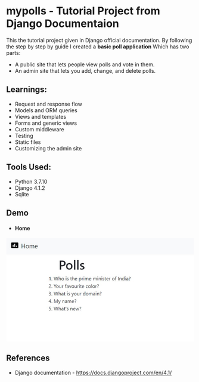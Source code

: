 # **mypolls** - Tutorial Project from Django Documentaion
This the tutorial project given in Django official documentation. By following the step by step by guide I created a **basic poll application** Which has two parts: 
* A public site that lets people view polls and vote in them.
* An admin site that lets you add, change, and delete polls.

## Learnings:
* Request and response flow
* Models and ORM queries
* Views and templates
* Forms and generic views
* Custom middleware
* Testing
* Static files
* Customizing the admin site

## Tools Used:
* Python 3.7.10
* Django 4.1.2
* Sqlite

## Demo
* #### Home
![Home](https://github.com/mubarakmayyeri/mypolls/blob/master/assets/github/1.jpg)

## References
* Django documentation - https://docs.djangoproject.com/en/4.1/




